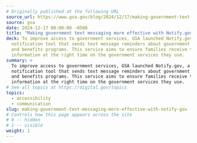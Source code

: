 ```yaml
---
# Originally published at the following URL
source_url: https://www.gsa.gov/blog/2024/12/17/making-government-text-messaging-more-effective-with-notifygov
source: gsa
date: 2024-12-17 00:00:00 -0500
title: "Making government text messaging more effective with Notify.gov "
deck: To improve access to government services, GSA launched Notify.gov, a
  notification tool that sends text message reminders about government services
  and benefits programs. This service aims to ensure families receive the right
  information at the right time on the government services they use.
summary: >
  To improve access to government services, GSA launched Notify.gov, a
  notification tool that sends text message reminders about government services
  and benefits programs. This service aims to ensure families receive the right
  information at the right time on the government services they use.
# See all topics at https://digital.gov/topics
topics:
  - accessibility
  - communication
slug: making-government-text-messaging-more-effective-with-notify-gov
# Controls how this page appears across the site
# 0 -- hidden
# 1 -- visible
weight: 1
---
```


